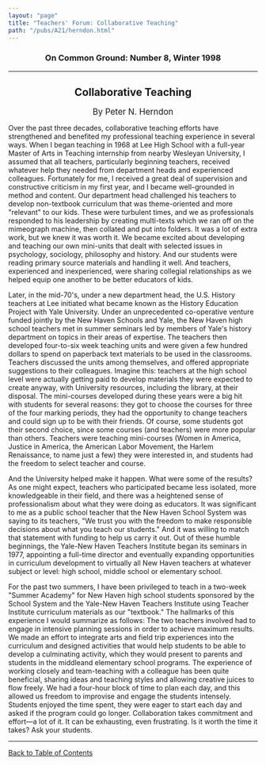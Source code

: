 ```yaml
---
layout: "page"
title: "Teachers' Forum: Collaborative Teaching"
path: "/pubs/A21/herndon.html"
---
```

<main>
<h3 align="CENTER">On Common Ground: Number 8, Winter 1998</h3>
<hr/>
<h2 align="CENTER">Collaborative Teaching</h2>
<p align="CENTER"><big>By Peter N. Herndon</big></p>
<p>Over the past three decades, collaborative teaching efforts have strengthened and benefited my professional teaching experience in several ways.  When I began teaching in 1968 at Lee High School with a full-year Master of Arts in Teaching internship from nearby Wesleyan University, I assumed that all teachers, particularly beginning teachers, received whatever help they needed from department heads and experienced colleagues.  Fortunately for me, I received a great deal of supervision and constructive criticism in my first year, and I became well-grounded in method and content.  Our department head challenged his teachers to develop non-textbook curriculum that was theme-oriented and more "relevant" to our kids.  These were turbulent times, and we as professionals responded to his leadership by creating multi-texts which we ran off on the mimeograph machine, then collated and put into folders.  It was a lot of extra work, but we knew it was worth it.  We became excited about developing and teaching our own mini-units that dealt with selected issues in psychology, sociology, philosophy and history.  And our students were reading primary source materials and handling it well.  And teachers, experienced and inexperienced, were sharing collegial relationships as we helped equip one another to be better educators of kids.</p>
<p>Later, in the mid-70's, under a new department head, the U.S. History teachers at Lee initiated what became known as the History Education Project with Yale University.  Under an unprecedented co-operative venture funded jointly by the New Haven Schools and Yale, the New Haven high school teachers met in summer seminars led by members of Yale's history department on topics in their areas of expertise.  The teachers then developed four-to-six week teaching units and were given a few hundred dollars to spend on paperback text materials to be used in the classrooms.  Teachers discussed the units among themselves, and offered appropriate suggestions to their colleagues.  Imagine this:  teachers at the high school level were actually getting paid to develop materials they were expected to create anyway, with University resources, including the library, at their disposal.  The mini-courses developed during these years were a big hit with students for several reasons:  they got to choose the courses for three of the four marking periods, they had the opportunity to change teachers and could sign up to be with their friends.  Of course, some students got their second choice, since some courses (and teachers) were more popular than others.  Teachers were teaching mini-courses (Women in America, Justice in America, the American Labor Movement, the Harlem Renaissance, to name just a few) they were interested in, and students had the freedom to select teacher and course.</p>
<p>And the University helped make it happen.  What were some of the results?  As one might expect, teachers who participated became less isolated, more knowledgeable in their field, and there was a heightened sense of professionalism about what they were doing as educators.  It was significant to me as a public school teacher that the New Haven School System was saying to its teachers, "We trust you with the freedom to make responsible decisions about what you teach our students."  And it was willing to match that  statement with funding to help us carry it out.  Out of these humble beginnings, the Yale-New Haven Teachers Institute began its seminars in 1977, appointing a full-time director and eventually expanding opportunities in curriculum development to virtually all New Haven teachers at whatever subject or level:  high school, middle school or elementary school.</p>
<p>For the past two summers, I have been privileged to teach in a two-week "Summer Academy" for New Haven high school students sponsored by the School System and the Yale-New Haven Teachers Institute using Teacher Institute curriculum materials as our "textbook."  The hallmarks of this experience I would summarize as follows:  The two teachers involved had to engage in intensive planning sessions in order to achieve maximum results.  We made an effort to integrate arts and field trip experiences into the curriculum and designed activities that would help students to be able to develop a culminating activity, which they would present to parents and students in the middleand elementary school programs.  The experience of working closely and team-teaching with a colleague has been quite beneficial, sharing ideas and teaching styles and allowing creative juices to flow freely.  We had a four-hour block of time to plan each day, and this allowed us freedom to improvise and engage the students intensely.  Students enjoyed the time spent, they were eager to start each day and asked if the program could go longer.  Collaboration takes commitment and effort—a lot of it.  It can be exhausting, even frustrating.  Is it worth the time it takes?  Ask your students.</p>
<hr/>
<p><a href="/pubs/A21/">Back to Table of Contents</a></p>
</main>
